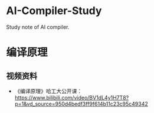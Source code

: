 # AI-Compiler-Study
Study note of AI compiler.

# 编译原理
## 视频资料
- 《编译原理》哈工大公开课：https://www.bilibili.com/video/BV1dL4y1H7T8?p=1&vd_source=950d4bedf3ff9f614b11c23c95c49342 